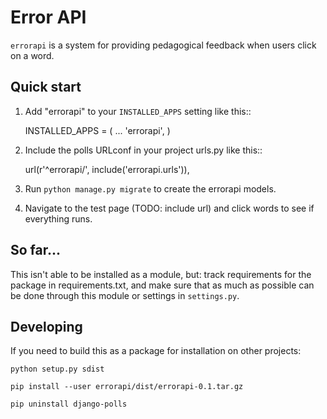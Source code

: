 # Error API

`errorapi` is a system for providing pedagogical feedback when users click on a
word.

Quick start
-----------

1. Add "errorapi" to your `INSTALLED_APPS` setting like this::

    INSTALLED_APPS = (
        ...
        'errorapi',
    )

2. Include the polls URLconf in your project urls.py like this::

    url(r'^errorapi/', include('errorapi.urls')),

3. Run `python manage.py migrate` to create the errorapi models.

4. Navigate to the test page (TODO: include url) and click words to see if
   everything runs. 

## So far...

This isn't able to be installed as a module, but: track requirements for the
package in requirements.txt, and make sure that as much as possible can be done
through this module or settings in `settings.py`. 

## Developing

If you need to build this as a package for installation on other projects: 

    python setup.py sdist

    pip install --user errorapi/dist/errorapi-0.1.tar.gz

    pip uninstall django-polls


